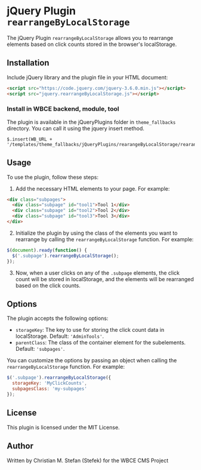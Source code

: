 jQuery Plugin `rearrangeByLocalStorage`
=======================================

The jQuery Plugin `rearrangeByLocalStorage` allows you to rearrange elements based on click counts stored in the browser's localStorage.

## Installation

Include jQuery library and the plugin file in your HTML document:

```html
<script src="https://code.jquery.com/jquery-3.6.0.min.js"></script>
<script src="jquery.rearrangeByLocalStorage.js"></script>
```

### Install in WBCE backend, module, tool
The plugin is available in the jQueryPlugins folder in `theme_fallbacks` directory.
You can call it using the jquery insert method.
```
$.insert(WB_URL + '/templates/theme_fallbacks/jQueryPlugins/rearangeByLocalStorage/rearangeByLocalStorage.js');
```

## Usage

To use the plugin, follow these steps:

1. Add the necessary HTML elements to your page. For example:

```html
<div class="subpages">
  <div class="subpage" id="tool1">Tool 1</div>
  <div class="subpage" id="tool2">Tool 2</div>
  <div class="subpage" id="tool3">Tool 3</div>
</div>
```

2. Initialize the plugin by using the class of the elements you want to rearrange by calling the `rearrangeByLocalStorage` function. For example:

```javascript
$(document).ready(function() {
  $('.subpage').rearrangeByLocalStorage();
});
```

3. Now, when a user clicks on any of the `.subpage` elements, the click count will be stored in localStorage, and the elements will be rearranged based on the click counts.

## Options

The plugin accepts the following options:

- `storageKey`: The key to use for storing the click count data in localStorage. Default: `'AdminTools'`.
- `parentClass`: The class of the container element for the subelements. Default: `'subpages'`.

You can customize the options by passing an object when calling the `rearrangeByLocalStorage` function. For example:

```javascript
$('.subpage').rearrangeByLocalStorage({
  storageKey: 'MyClickCounts',
  subpagesClass: 'my-subpages'
});
```

## License

This plugin is licensed under the MIT License.

## Author
Written by Christian M. Stefan (Stefek) for the WBCE CMS Project